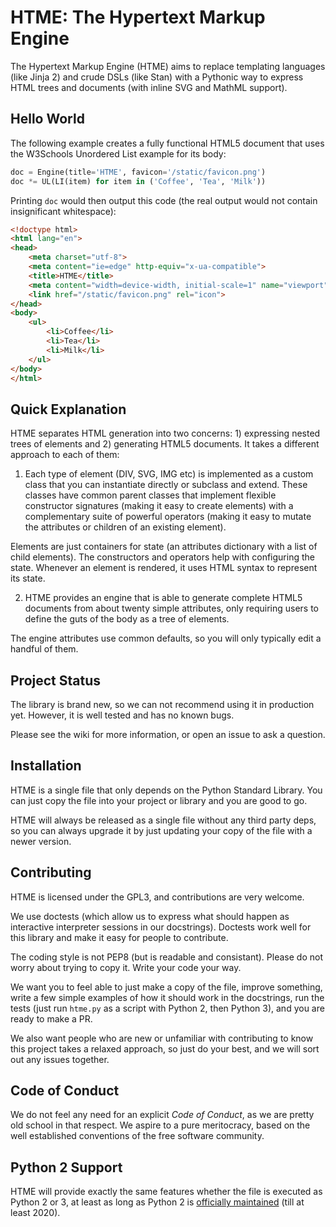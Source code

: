# HTME: The Hypertext Markup Engine

The Hypertext Markup Engine (HTME) aims to replace templating languages (like
Jinja 2) and crude DSLs (like Stan) with a Pythonic way to express HTML trees
and documents (with inline SVG and MathML support).

## Hello World

The following example creates a fully functional HTML5 document that uses the
W3Schools Unordered List example for its body:

``` python
doc = Engine(title='HTME', favicon='/static/favicon.png')
doc *= UL(LI(item) for item in ('Coffee', 'Tea', 'Milk'))
```

Printing `doc` would then output this code (the real output would not contain
insignificant whitespace):

``` html
<!doctype html>
<html lang="en">
<head>
    <meta charset="utf-8">
    <meta content="ie=edge" http-equiv="x-ua-compatible">
    <title>HTME</title>
    <meta content="width=device-width, initial-scale=1" name="viewport">
    <link href="/static/favicon.png" rel="icon">
</head>
<body>
    <ul>
        <li>Coffee</li>
        <li>Tea</li>
        <li>Milk</li>
    </ul>
</body>
</html>
```

## Quick Explanation

HTME separates HTML generation into two concerns: 1) expressing nested trees
of elements and 2) generating HTML5 documents. It takes a different approach
to each of them:

1. Each type of element (DIV, SVG, IMG etc) is implemented as a custom class
that you can instantiate directly or subclass and extend. These classes have
common parent classes that implement flexible constructor signatures (making
it easy to create elements) with a complementary suite of powerful operators
(making it easy to mutate the attributes or children of an existing element).

Elements are just containers for state (an attributes dictionary with a list
of child elements). The constructors and operators help with configuring the
state. Whenever an element is rendered, it uses HTML syntax to represent its
state.

2. HTME provides an engine that is able to generate complete HTML5 documents
from about twenty simple attributes, only requiring users to define the guts
of the body as a tree of elements.

The engine attributes use common defaults, so you will only typically edit a
handful of them.

## Project Status

The library is brand new, so we can not recommend using it in production yet.
However, it is well tested and has no known bugs.

Please see the wiki for more information, or open an issue to ask a question.

##  Installation

HTME is a single file that only depends on the Python Standard Library. You
can just copy the file into your project or library and you are good to go.

HTME will always be released as a single file without any third party deps,
so you can always upgrade it by just updating your copy of the file with a
newer version.

## Contributing

HTME is licensed under the GPL3, and contributions are very welcome.

We use doctests (which allow us to express what should happen as interactive
interpreter sessions in our docstrings). Doctests work well for this library
and make it easy for people to contribute.

The coding style is not PEP8 (but is readable and consistant). Please do not
worry about trying to copy it. Write your code your way.

We want you to feel able to just make a copy of the file, improve something,
write a few simple examples of how it should work in the docstrings, run the
tests (just run `htme.py` as a script with Python 2, then Python 3), and you
are ready to make a PR.

We also want people who are new or unfamiliar with contributing to know this
project takes a relaxed approach, so just do your best, and we will sort out
any issues together.

## Code of Conduct

We do not feel any need for an explicit *Code of Conduct*, as we are pretty
old school in that respect. We aspire to a pure meritocracy, based on the
well established conventions of the free software community.

## Python 2 Support

HTME will provide exactly the same features whether the file is executed as
Python 2 or 3, at least as long as Python 2 is [officially maintained][1]
(till at least 2020).

[1]: https://legacy.python.org/dev/peps/pep-0373
